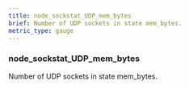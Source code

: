 ```yaml
---
title: node_sockstat_UDP_mem_bytes
brief: Number of UDP sockets in state mem_bytes.
metric_type: gauge
---
```

### node_sockstat_UDP_mem_bytes

Number of UDP sockets in state mem_bytes.